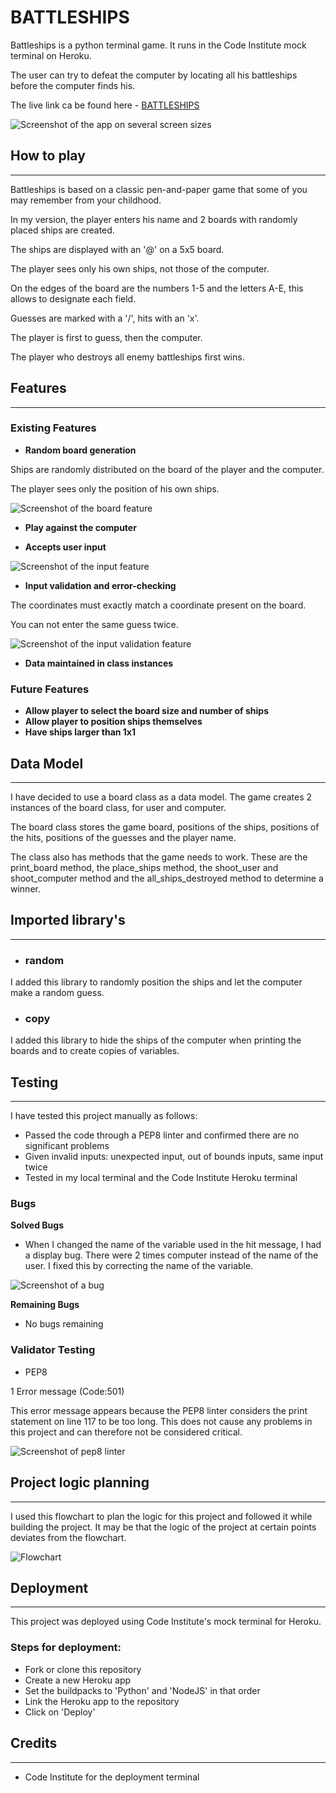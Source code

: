 # BATTLESHIPS

Battleships is a python terminal game. It runs in the Code Institute mock terminal on Heroku.

The user can try to defeat the computer by locating all his battleships before the computer finds his.

The live link ca be found here - [BATTLESHIPS](https://battleships-luno.herokuapp.com/)

![Screenshot of the app on several screen sizes](assets/images/pp3-responsive-screenshot.PNG)

## How to play
---
Battleships is based on a classic pen-and-paper game that some of you may remember from your childhood.

In my version, the player enters his name and 2 boards with randomly placed ships are created.

The ships are displayed with an '@' on a 5x5 board.

The player sees only his own ships, not those of the computer.

On the edges of the board are the numbers 1-5 and the letters A-E, this allows to designate each field.

Guesses are marked with a '/', hits with an 'x'.

The player is first to guess, then the computer.

The player who destroys all enemy battleships first wins.

## Features
---
### Existing Features

- __Random board generation__

Ships are randomly distributed on the board of the player and the computer.

The player sees only the position of his own ships.

![Screenshot of the board feature](assets/images/pp3-board-feature-screenshot.PNG)

- __Play against the computer__

- __Accepts user input__

![Screenshot of the input feature](assets/images/pp3-input-feature-screenshot.PNG)

- __Input validation and error-checking__

The coordinates must exactly match a coordinate present on the board.

You can not enter the same guess twice.

![Screenshot of the input validation feature](assets/images/pp3-input-validation-feature-screenshot.PNG)

- __Data maintained in class instances__

### Future Features

- __Allow player to select the board size and number of ships__
- __Allow player to position ships themselves__
- __Have ships larger than 1x1__

## Data Model
---
I have decided to use a board class as a data model. The game creates 2 instances of the board class, for user and computer. 

The board class stores the game board, positions of the ships, positions of the hits, positions of the guesses and the player name.

The class also has methods that the game needs to work. These are the print_board method, the place_ships method, the shoot_user and shoot_computer method and the all_ships_destroyed method to determine a winner.

## Imported library's
---
- ### random

I added this library to randomly position the ships and let the computer make a random guess.

- ### copy

I added this library to hide the ships of the computer when printing the boards and to create copies of variables.

## Testing
---
I have tested this project manually as follows:
- Passed the code through a PEP8 linter and confirmed there are no significant problems
- Given invalid inputs: unexpected input, out of bounds inputs, same input twice
- Tested in my local terminal and the Code Institute Heroku terminal
### Bugs
__Solved Bugs__
- When I changed the name of the variable used in the hit message, I had a display bug. There were 2 times computer instead of the name of the user. I fixed this by correcting the name of the variable.

![Screenshot of a bug](assets/images/pp3-bug-screenshot.PNG)

__Remaining Bugs__
- No bugs remaining

### Validator Testing
- PEP8

1 Error message (Code:501)

This error message appears because the PEP8 linter considers the print statement on line 117 to be too long. This does not cause any problems in this project and can therefore not be considered critical.

![Screenshot of pep8 linter](assets/images/pp3-pep8-screenshot.PNG)

## Project logic planning
---

I used this flowchart to plan the logic for this project and followed it while building the project. It may be that the logic of the project at certain points deviates from the flowchart.

![Flowchart](assets/images/pp3-flowchart.png)

## Deployment
---
This project was deployed using Code Institute's mock terminal for Heroku.

### Steps for deployment:
- Fork or clone this repository
- Create a new Heroku app
- Set the buildpacks to 'Python' and 'NodeJS' in that order
- Link the Heroku app to the repository
- Click on 'Deploy'

## Credits
---
- Code Institute for the deployment terminal